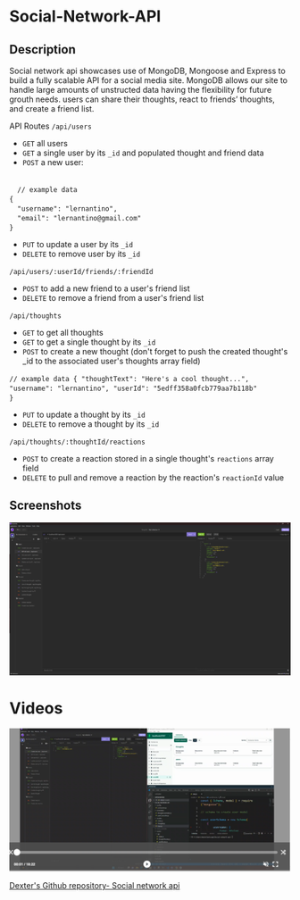 # Social-Network-API

## Description

Social network api showcases use of MongoDB, Mongoose and Express to build a fully scalable API for a social media site. MongoDB allows our site to handle large amounts of unstructed data having the flexibility for future grouth needs.
users can share their thoughts, react to friends’ thoughts, and create a friend list.

API Routes
<code>/api/users</code>

-   <code>GET</code> all users
-   <code>GET</code> a single user by its <code>\_id</code> and populated thought and friend data
-   <code>POST</code> a new user:

<code>
  // example data
{
  "username": "lernantino",
  "email": "lernantino@gmail.com"
}
</code>

-   <code>PUT</code> to update a user by its <code>\_id</code>
-   <code>DELETE</code> to remove user by its <code>\_id</code>

<code>/api/users/:userId/friends/:friendId</code>

-   <code>POST</code> to add a new friend to a user's friend list
-   <code>DELETE</code> to remove a friend from a user's friend list

<code>/api/thoughts</code>

-   <code>GET</code> to get all thoughts
-   <code>GET</code> to get a single thought by its <code>\_id</code>
-   <code>POST</code> to create a new thought (don't forget to push the created thought's \_id to the associated user's thoughts array field)

<code>// example data
{
"thoughtText": "Here's a cool thought...",
"username": "lernantino",
"userId": "5edff358a0fcb779aa7b118b"
}</code>

-   <code>PUT</code> to update a thought by its <code>\_id</code>
-   <code>DELETE</code> to remove a thought by its <code>\_id</code>

<code>/api/thoughts/:thoughtId/reactions</code>

-   <code>POST</code> to create a reaction stored in a single thought's <code>reactions</code> array field
-   <code>DELETE</code> to pull and remove a reaction by the reaction's <code>reactionId</code> value

## Screenshots

![Insomnia image showing api route](./images/Screenshot_1.png)

# Videos

[![social network api](./images/Video.png "social network api")](https://drive.google.com/file/d/1wq-JQ6UKaBP_Vyr61jHqn2_MS5DeR25Z/view)

[Dexter's Github repository- Social network api](https://github.com/civ187/social-network-API)
